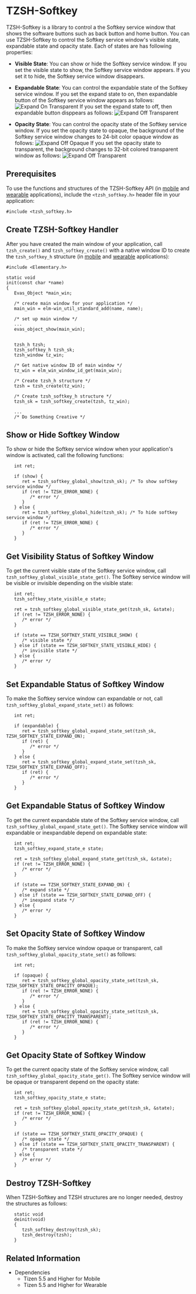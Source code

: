 # TZSH-Softkey

TZSH-Softkey is a library to control a the Softkey service window that shows the software buttons such as back button and home button. You can use TZSH-Softkey to control the Softkey service window's visible state, expandable state and opacity state.
Each of states are has following properties:

- **Visible State**: You can show or hide the Softkey service window. If you set the visible state to show, the Softkey service window appears. If you set it to hide, the Softkey service window disappears.

- **Expandable State**: You can control the expandable state of the Softkey service window.
If you set the expand state to on, then expandable button of the Softkey service window appears as follows:
![Expand On Transparent](./media/tzsh_softkey_expand_on_transparent.png)
If you set the expand state to off, then expandable button disppears as follows:
![Expand Off Transparent](./media/tzsh_softkey_expand_off_transparent.png)

- **Opacity State**: You can control the opacity state of the Softkey service window.
If you set the opacity state to opaque, the background of the Softkey service window changes to 24-bit color opaque window as follows:
![Expand Off Opaque](./media/tzsh_softkey_expand_off_opaque.png)
If you set the opacity state to transparent, the background changes to 32-bit colored transparent window as follows:
![Expand Off Transparent](./media/tzsh_softkey_expand_off_transparent.png)

## Prerequisites

To use the functions and structures of the TZSH-Softkey API (in [mobile](../../../api/mobile/latest/group__TIZEN__WS__SHELL__SOFTKEY__MODULE.html) and [wearable](../../../api/wearable/latest/group__TIZEN__WS__SHELL__SOFTKEY__MODULE.html) applications), include the `<tzsh_softkey.h>` header file in your application:

```
#include <tzsh_softkey.h>
```

## Create TZSH-Softkey Handler

After you have created the main window of your application, call `tzsh_create()` and `tzsh_softkey_create()` with a native window ID to create the `tzsh_softkey_h` structure (in [mobile](../../../api/mobile/latest/group__TIZEN__WS__SHELL__SOFTKEY__MODULE.html) and [wearable](../../../api/wearable/latest/group__TIZEN__WS__SHELL__SOFTKEY__MODULE.html) applications):
	
```
#include <Elementary.h>

static void
init(const char *name)
{
   Evas_Object *main_win;

   /* create main window for your application */
   main_win = elm-win_util_standard_add(name, name);

   /* set up main window */
   ...
   evas_object_show(main_win);


   tzsh_h tzsh;
   tzsh_softkey_h tzsh_sk;
   tzsh_window tz_win;

   /* Get native window ID of main window */
   tz_win = elm_win_window_id_get(main_win);

   /* Create tzsh_h structure */
   tzsh = tzsh_create(tz_win);

   /* Create tzsh_softkey_h structure */
   tzsh_sk = tzsh_softkey_create(tzsh, tz_win);

   ...
   /* Do Something Creative */
```

## Show or Hide Softkey Window

To show or hide the Softkey service window when your application's window is activated, call the following functions:

```
   int ret;

   if (show) {
      ret = tzsh_softkey_global_show(tzsh_sk); /* To show softkey service window */
      if (ret != TZSH_ERROR_NONE) {
         /* error */
      }
   } else {
      ret = tzsh_softkey_global_hide(tzsh_sk); /* To hide softkey service window */
      if (ret != TZSH_ERROR_NONE) {
         /* error */
      }
   }
```

## Get Visibility Status of Softkey Window

To get the current visible state of the Softkey service window, call `tzsh_softkey_global_visible_state_get()`. The Softkey service window will be visible or invisible depending on the visible state:

```
   int ret;
   tzsh_softkey_state_visible_e state;

   ret = tzsh_softkey_global_visible_state_get(tzsh_sk, &state);
   if (ret != TZSH_ERROR_NONE) {
      /* error */
   }

   if (state == TZSH_SOFTKEY_STATE_VISIBLE_SHOW) {
      /* visible state */
   } else if (state == TZSH_SOFTKEY_STATE_VISIBLE_HIDE) {
      /* invisible state */
   } else {
      /* error */
   }
```

## Set Expandable Status of Softkey Window

To make the Softkey service window can expandable or not, call `tzsh_softkey_global_expand_state_set()` as follows:

```
   int ret;

   if (expandable) {
      ret = tzsh_softkey_global_expand_state_set(tzsh_sk, TZSH_SOFTKEY_STATE_EXPAND_ON);
      if (ret) {
         /* error */
      }
   } else {
      ret = tzsh_softkey_global_expand_state_set(tzsh_sk, TZSH_SOFTKEY_STATE_EXPAND_OFF);
      if (ret) {
         /* error */
      }
   }
```

## Get Expandable Status of Softkey Window

To get the current expandable state of the Softkey service window, call `tzsh_softkey_global_expand_state_get()`. The Softkey service window will expandable or inexpandable depend on expandable state:

```
   int ret;
   tzsh_softkey_expand_state_e state;

   ret = tzsh_softkey_global_expand_state_get(tzsh_sk, &state);
   if (ret != TZSH_ERROR_NONE) {
      /* error */
   }

   if (state == TZSH_SOFTKEY_STATE_EXPAND_ON) {
      /* expand state */
   } else if (state == TZSH_SOFTKEY_STATE_EXPAND_OFF) {
      /* inexpand state */
   } else {
      /* error */
   }
```

## Set Opacity State of Softkey Window

To make the Softkey service window opaque or transparent, call `tzsh_softkey_global_opacity_state_set()` as follows:

```
   int ret;

   if (opaque) {
      ret = tzsh_softkey_global_opacity_state_set(tzsh_sk, TZSH_SOFTKEY_STATE_OPACITY_OPAQUE);
      if (ret != TZSH_ERROR_NONE) {
         /* error */
      }
   } else {
      ret = tzsh_softkey_global_opacity_state_set(tzsh_sk, TZSH_SOFTKEY_STATE_OPACITY_TRANSPARENT);
      if (ret != TZSH_ERROR_NONE) {
         /* error */
      }
   }
```

## Get Opacity State of Softkey Window

To get the current opacity state of the Softkey service window, call `tzsh_softkey_global_opacity_state_get()`. The Softkey service window will be opaque or transparent depend on the opacity state:

```
   int ret;
   tzsh_softkey_opacity_state_e state;

   ret = tzsh_softkey_global_opacity_state_get(tzsh_sk, &state);
   if (ret != TZSH_ERROR_NONE) {
      /* error */
   }

   if (state == TZSH_SOFTKEY_STATE_OPACITY_OPAQUE) {
      /* opaque state */
   } else if (state == TZSH_SOFTKEY_STATE_OPACITY_TRANSPARENT) {
      /* transparent state */
   } else {
      /* error */
   }
```

## Destroy TZSH-Softkey

When TZSH-Softkey and TZSH structures are no longer needed, destroy the structures as follows:

```
   static void
   deinit(void)
   {
      tzsh_softkey_destroy(tzsh_sk);
      tzsh_destroy(tzsh);
   }
```

## Related Information
 - Dependencies
   - Tizen 5.5 and Higher for Mobile
   - Tizen 5.5 and Higher for Wearable
